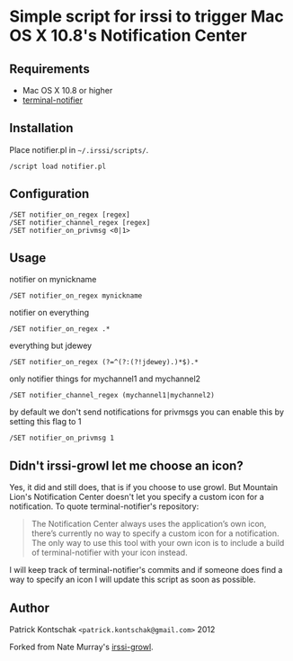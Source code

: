Simple script for irssi to trigger Mac OS X 10.8's Notification Center
===

Requirements
---
* Mac OS X 10.8 or higher
* [terminal-notifier](https://github.com/alloy/terminal-notifier)

Installation
---
Place notifier.pl in `~/.irssi/scripts/`.

    /script load notifier.pl

Configuration
---
    /SET notifier_on_regex [regex]
    /SET notifier_channel_regex [regex]
    /SET notifier_on_privmsg <0|1>

Usage
---
 notifier on mynickname

    /SET notifier_on_regex mynickname

 notifier on everything

    /SET notifier_on_regex .*

 everything but jdewey

    /SET notifier_on_regex (?=^(?:(?!jdewey).)*$).*

 only notifier things for mychannel1 and mychannel2

    /SET notifier_channel_regex (mychannel1|mychannel2)

 by default we don't send notifications for privmsgs you can enable this by setting this flag to 1

    /SET notifier_on_privmsg 1 

Didn't irssi-growl let me choose an icon?
---
Yes, it did and still does, that is if you choose to use growl. But Mountain Lion's Notification Center doesn't let you specify a custom icon for a notification. To quote terminal-notifier's repository:

> The Notification Center always uses the application’s own icon, there’s currently no way to specify a custom icon for a notification. The only way to use this tool with your own icon is to include a build of terminal-notifier with your icon instead.

I will keep track of terminal-notifier's commits and if someone does find a way to specify an icon I will update this script as soon as possible.

Author
---
Patrick Kontschak `<patrick.kontschak@gmail.com>` 2012

Forked from Nate Murray's [irssi-growl](https://github.com/jashmenn/irssi-growl).
